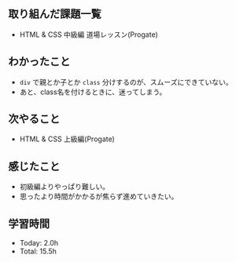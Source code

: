 ## 取り組んだ課題一覧
- HTML & CSS 中級編 道場レッスン(Progate)
## わかったこと
- ```div``` で親とか子とか ```class``` 分けするのが、スムーズにできていない。
- あと、class名を付けるときに、迷ってしまう。
## 次やること
- HTML & CSS 上級編(Progate)
## 感じたこと
- 初級編よりやっぱり難しい。
- 思ったより時間がかかるが焦らず進めていきたい。
## 学習時間
- Today: 2.0h
- Total: 15.5h
